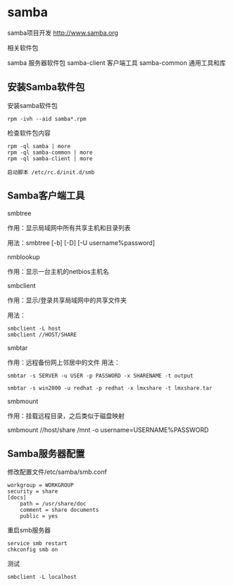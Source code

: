 # samba

samba项目开发 http://www.samba.org

相关软件包

samba 服务器软件包
samba-client 客户端工具
samba-common 通用工具和库

## 安装Samba软件包

安装samba软件包

    rpm -ivh --aid samba*.rpm

检查软件包内容

    rpm -ql samba | more
    rpm -ql samba-common | more
    rpm -ql samba-client | more

    启动脚本 /etc/rc.d/init.d/smb

## Samba客户端工具

smbtree

作用：显示局域网中所有共享主机和目录列表

用法：smbtree [-b] [-D] [-U username%password]

nmblookup

作用：显示一台主机的netbios主机名

smbclient

作用：显示/登录共享局域网中的共享文件夹

用法：

    smbclient -L host
    smbclient //HOST/SHARE

smbtar

作用：远程备份网上邻居中的文件
用法：

    smbtar -s SERVER -u USER -p PASSWORD -x SHARENAME -t output
    
    smbtar -s win2000 -u redhat -p redhat -x lmxshare -t lmxshare.tar

smbmount

作用：挂载远程目录，之后类似于磁盘映射

smbmount //host/share /mnt -o username=USERNAME%PASSWORD

## Samba服务器配置

修改配置文件/etc/samba/smb.conf

    workgroup = WORKGROUP
    security = share
    [docs]
        path = /usr/share/doc
        comment = share documents
        public = yes

重启smb服务器

    service smb restart
    chkconfig smb on

测试

    smbclient -L localhost


